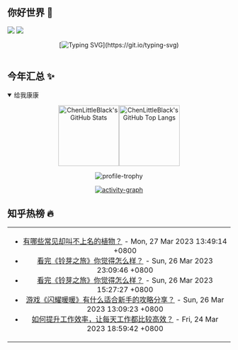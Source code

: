 ## 你好世界 👋

[![](https://img.shields.io/badge/@ChenLittleBlack-1a6c81?style=flat&logo=java&logoColor=1a6c81&label=Java&colorA=ffffff)](https://www.java.com/)
[![](https://img.shields.io/badge/@ChenLittleBlack-41b883?style=flat&logo=vuedotjs&logoColor=41b883&label=Vue&colorA=ffffff)](https://cn.vuejs.org/)

<div align="center">

[![Typing SVG](https://readme-typing-svg.herokuapp.com?font=Consolas&center=true&vCenter=true&width=500&height=60&lines=The+traveler+often+arrives%2C+and+the+doer+often+succeeds.)](https://git.io/typing-svg)

<img src="https://camo.githubusercontent.com/82291b0fe831bfc6781e07fc5090cbd0a8b912bb8b8d4fec0696c881834f81ac/68747470733a2f2f70726f626f742e6d656469612f394575424971676170492e676966" width="800"  height="3">

</div>

## 今年汇总 ✨

<details open>
<summary>给我康康</summary>

<div align="center">

<img height="137px" alt="ChenLittleBlack's GitHub Stats" src="https://github-readme-stats-roan-delta.vercel.app/api?username=ChenLittleBlack&hide_title=false&hide_border=true&show_icons=true&include_all_commits=true&line_height=21&bg_color=0,EC6C6C,FFD479,FFFC79,73FA79&theme=graywhite&locale=cn" /><img align="" height="137px" alt="ChenLittleBlack's GitHub Top Langs" src="https://github-readme-stats-roan-delta.vercel.app/api/top-langs/?username=ChenLittleBlack&hide_title=false&hide_border=true&layout=compact&bg_color=0,73FA79,73FDFF,D783FF&theme=graywhite&locale=cn" />

</div>

<div align="center">

<img alt="profile-trophy" src="https://github-profile-trophy.vercel.app/?username=ChenLittleBlack&theme=algolia&column=8" />

</div>

<div align="center">

[![activity-graph](https://activity-graph.herokuapp.com/graph?username=ChenLittleBlack&theme=github)](https://activity-graph.herokuapp.com/graph?username=ChenLittleBlack&theme=github)

</div>

</details>

## 知乎热榜 🔥

<table style="height: 300px;">
<tr>
<td align="center" valign="middle">

<!-- START_SECTION:blog -->
* <a href='http://www.zhihu.com/question/585362867/answer/2942847517?utm_campaign=rss&utm_medium=rss&utm_source=rss&utm_content=title' target='_blank'>有哪些常见却叫不上名的植物？</a> - Mon, 27 Mar 2023 13:49:14 +0800
* <a href='http://www.zhihu.com/question/591630080/answer/2954760136?utm_campaign=rss&utm_medium=rss&utm_source=rss&utm_content=title' target='_blank'>看完《铃芽之旅》你觉得怎么样？</a> - Sun, 26 Mar 2023 23:09:46 +0800
* <a href='http://www.zhihu.com/question/591630080/answer/2952901187?utm_campaign=rss&utm_medium=rss&utm_source=rss&utm_content=title' target='_blank'>看完《铃芽之旅》你觉得怎么样？</a> - Sun, 26 Mar 2023 15:27:27 +0800
* <a href='http://www.zhihu.com/question/577028015/answer/2846527283?utm_campaign=rss&utm_medium=rss&utm_source=rss&utm_content=title' target='_blank'>游戏《闪耀暖暖》有什么适合新手的攻略分享？</a> - Sun, 26 Mar 2023 13:09:23 +0800
* <a href='http://www.zhihu.com/question/268412101/answer/2951760237?utm_campaign=rss&utm_medium=rss&utm_source=rss&utm_content=title' target='_blank'>如何提升工作效率，让每天工作都比较高效？</a> - Fri, 24 Mar 2023 18:59:42 +0800
<!-- END_SECTION:blog -->

</td>
</tr>
</table>
